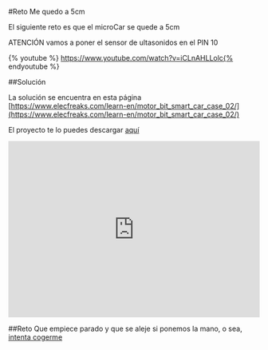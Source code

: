 #Reto Me quedo a 5cm

El siguiente reto es que el microCar se quede a 5cm

ATENCIÓN vamos a poner el sensor de ultasonidos en el PIN 10

{% youtube %} https://www.youtube.com/watch?v=iCLnAHLLolc{% endyoutube %} 

##Solución

La solución se encuentra en esta página [https://www.elecfreaks.com/learn-en/motor_bit_smart_car_case_02/](https://www.elecfreaks.com/learn-en/motor_bit_smart_car_case_02/)

El proyecto te lo puedes descargar [aquí](https://makecode.microbit.org/_9VkLeEM6MLu2) 
<div style="position:relative;height:0;padding-bottom:70%;overflow:hidden;"><iframe style="position:absolute;top:0;left:0;width:100%;height:100%;" src="https://makecode.microbit.org/#pub:_J0HabpedtUvY" frameborder="0" sandbox="allow-popups allow-forms allow-scripts allow-same-origin"></iframe></div>

##Reto
Que empiece parado y que se aleje si ponemos la mano, o sea, [intenta cogerme](https://catedu.gitbooks.io/robotica-educativa-con-mbot/content/sensor_distancia.html)

